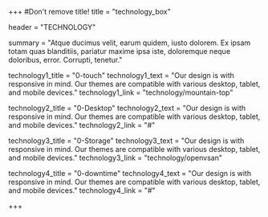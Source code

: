 +++
#Don't remove title!
title = "technology_box"

header = "TECHNOLOGY"

summary = "Atque ducimus velit, earum quidem, iusto dolorem. Ex ipsam totam quas blanditiis, pariatur maxime ipsa iste, doloremque neque doloribus, error. Corrupti, tenetur."

technology1_title = "0-touch"
technology1_text = "Our design is with responsive in mind. Our themes are compatible with various desktop, tablet, and mobile devices."
technology1_link = "technology/mountain-top"

technology2_title = "0-Desktop"
technology2_text = "Our design is with responsive in mind. Our themes are compatible with various desktop, tablet, and mobile devices."
technology2_link = "#"

technology3_title = "0-Storage"
technology3_text = "Our design is with responsive in mind. Our themes are compatible with various desktop, tablet, and mobile devices."
technology3_link = "technology/openvsan"

technology4_title = "0-downtime"
technology4_text = "Our design is with responsive in mind. Our themes are compatible with various desktop, tablet, and mobile devices."
technology4_link = "#"

+++